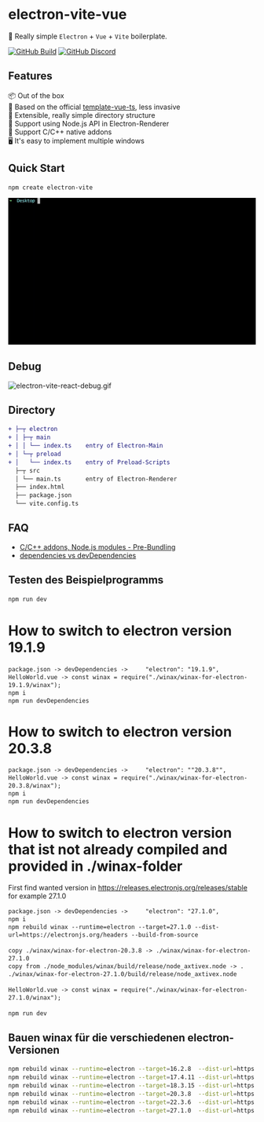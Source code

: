 # electron-vite-vue

🥳 Really simple `Electron` + `Vue` + `Vite` boilerplate.

<!-- [![awesome-vite](https://awesome.re/mentioned-badge.svg)](https://github.com/vitejs/awesome-vite) -->
<!-- [![Netlify Status](https://api.netlify.com/api/v1/badges/ae3863e3-1aec-4eb1-8f9f-1890af56929d/deploy-status)](https://app.netlify.com/sites/electron-vite/deploys) -->
<!-- [![GitHub license](https://img.shields.io/github/license/caoxiemeihao/electron-vite-vue)](https://github.com/electron-vite/electron-vite-vue/blob/main/LICENSE) -->
<!-- [![GitHub stars](https://img.shields.io/github/stars/caoxiemeihao/electron-vite-vue?color=fa6470)](https://github.com/electron-vite/electron-vite-vue) -->
<!-- [![GitHub forks](https://img.shields.io/github/forks/caoxiemeihao/electron-vite-vue)](https://github.com/electron-vite/electron-vite-vue) -->
[![GitHub Build](https://github.com/electron-vite/electron-vite-vue/actions/workflows/build.yml/badge.svg)](https://github.com/electron-vite/electron-vite-vue/actions/workflows/build.yml)
[![GitHub Discord](https://img.shields.io/badge/chat-discord-blue?logo=discord)](https://discord.gg/sRqjYpEAUK)

## Features

📦 Out of the box  
🎯 Based on the official [template-vue-ts](https://github.com/vitejs/vite/tree/main/packages/create-vite/template-vue-ts), less invasive  
🌱 Extensible, really simple directory structure  
💪 Support using Node.js API in Electron-Renderer  
🔩 Support C/C++ native addons  
🖥 It's easy to implement multiple windows  

## Quick Start

```sh
npm create electron-vite
```

<!-- [![quick-start](https://asciinema.org/a/483731.svg)](https://asciinema.org/a/483731) -->

![electron-vite-vue.gif](/electron-vite-vue.gif)

## Debug

![electron-vite-react-debug.gif](https://github.com/electron-vite/electron-vite-react/blob/main/electron-vite-react-debug.gif?raw=true)

## Directory

```diff
+ ├─┬ electron
+ │ ├─┬ main
+ │ │ └── index.ts    entry of Electron-Main
+ │ └─┬ preload
+ │   └── index.ts    entry of Preload-Scripts
  ├─┬ src
  │ └── main.ts       entry of Electron-Renderer
  ├── index.html
  ├── package.json
  └── vite.config.ts
```

<!--
## Be aware

🚨 By default, this template integrates Node.js in the Renderer process. If you don't need it, you just remove the option below. [Because it will modify the default config of Vite](https://github.com/electron-vite/vite-plugin-electron-renderer#config-presets-opinionated).

```diff
# vite.config.ts

export default {
  plugins: [
-   // Use Node.js API in the Renderer-process
-   renderer({
-     nodeIntegration: true,
-   }),
  ],
}
```
-->

## FAQ

- [C/C++ addons, Node.js modules - Pre-Bundling](https://github.com/electron-vite/vite-plugin-electron-renderer#dependency-pre-bundling)
- [dependencies vs devDependencies](https://github.com/electron-vite/vite-plugin-electron-renderer#dependencies-vs-devdependencies)


## Testen des Beispielprogramms

```sh
npm run dev
```

# How to switch to electron version 19.1.9
	
	package.json -> devDependencies ->     "electron": "19.1.9",
	HelloWorld.vue -> const winax = require("./winax/winax-for-electron-19.1.9/winax");
	npm i
	npm run devDependencies


# How to switch to electron version  20.3.8
	
	package.json -> devDependencies ->     "electron": ""20.3.8"",
	HelloWorld.vue -> const winax = require("./winax/winax-for-electron-20.3.8/winax");
	npm i
	npm run devDependencies

# How to switch to electron version  that ist not already compiled and provided in ./winax-folder

First find wanted version in https://releases.electronjs.org/releases/stable for example 27.1.0

	package.json -> devDependencies ->     "electron": "27.1.0",
	npm i
  	npm rebuild winax --runtime=electron --target=27.1.0 --dist-url=https://electronjs.org/headers --build-from-source
	
	copy ./winax/winax-for-electron-20.3.8 -> ./winax/winax-for-electron-27.1.0
	copy from ./node_modules/winax/build/release/node_axtivex.node -> . ./winax/winax-for-electron-27.1.0/build/release/node_axtivex.node

	HelloWorld.vue -> const winax = require("./winax/winax-for-electron-27.1.0/winax");

	npm run dev


	
## Bauen winax für die verschiedenen electron-Versionen

```bash
npm rebuild winax --runtime=electron --target=16.2.8  --dist-url=https://electronjs.org/headers --build-from-source
npm rebuild winax --runtime=electron --target=17.4.11 --dist-url=https://electronjs.org/headers --build-from-source
npm rebuild winax --runtime=electron --target=18.3.15 --dist-url=https://electronjs.org/headers --build-from-source
npm rebuild winax --runtime=electron --target=20.3.8  --dist-url=https://electronjs.org/headers --build-from-source
npm rebuild winax --runtime=electron --target=22.3.6  --dist-url=https://electronjs.org/headers --build-from-source
npm rebuild winax --runtime=electron --target=27.1.0  --dist-url=https://electronjs.org/headers --build-from-source
```
